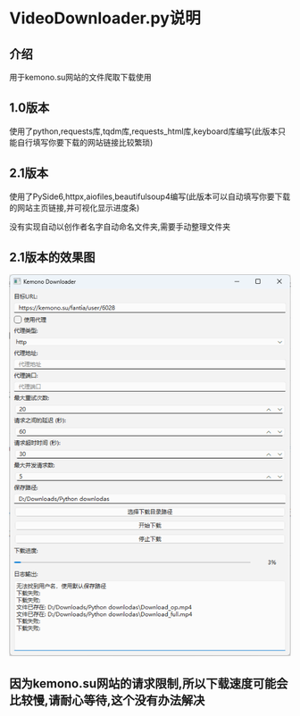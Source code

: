 # VideoDownloader.py说明

## 介绍

用于kemono.su网站的文件爬取下载使用

## 1.0版本

使用了python,requests库,tqdm库,requests_html库,keyboard库编写(此版本只能自行填写你要下载的网站链接比较繁琐)

## 2.1版本

使用了PySide6,httpx,aiofiles,beautifulsoup4编写(此版本可以自动填写你要下载的网站主页链接,并可视化显示进度条)

没有实现自动以创作者名字自动命名文件夹,需要手动整理文件夹

## 2.1版本的效果图

![img](img/image3.png)

## 因为kemono.su网站的请求限制,所以下载速度可能会比较慢,请耐心等待,这个没有办法解决
